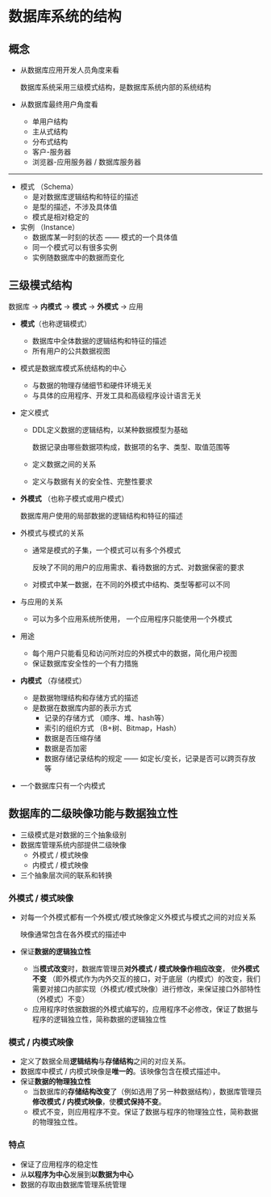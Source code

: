 # 数据库系统的结构

## 概念

- 从数据库应用开发人员角度来看

  数据库系统采用三级模式结构，是数据库系统内部的系统结构

- 从数据库最终用户角度看
  - 单用户结构
  - 主从式结构
  - 分布式结构
  - 客户-服务器
  - 浏览器-应用服务器 / 数据库服务器

---

- 模式 （Schema）
  - 是对数据库逻辑结构和特征的描述
  - 是型的描述，不涉及具体值
  - 模式是相对稳定的
- 实例 （Instance）
  - 数据库某一时刻的状态 —— 模式的一个具体值
  - 同一个模式可以有很多实例
  - 实例随数据库中的数据而变化



## 三级模式结构

数据库 -> **内模式** -> **模式** -> **外模式** -> 应用

- **模式**（也称逻辑模式）

  - 数据库中全体数据的逻辑结构和特征的描述
  - 所有用户的公共数据视图

- 模式是数据库模式系统结构的中心

  - 与数据的物理存储细节和硬件环境无关
  - 与具体的应用程序、开发工具和高级程序设计语言无关

- 定义模式

  - DDL定义数据的逻辑结构，以某种数据模型为基础

    数据记录由哪些数据项构成，数据项的名字、类型、取值范围等

  - 定义数据之间的关系

  - 定义与数据有关的安全性、完整性要求

- **外模式** （也称子模式或用户模式）

  数据库用户使用的局部数据的逻辑结构和特征的描述

- 外模式与模式的关系

  - 通常是模式的子集，一个模式可以有多个外模式

    反映了不同的用户的应用需求、看待数据的方式、对数据保密的要求

  - 对模式中某一数据，在不同的外模式中结构、类型等都可以不同

- 与应用的关系

  - 可以为多个应用系统所使用， 一个应用程序只能使用一个外模式

- 用途

  - 每个用户只能看见和访问所对应的外模式中的数据，简化用户视图
  - 保证数据库安全性的一个有力措施

- **内模式** （存储模式）
  - 是数据物理结构和存储方式的描述
  - 是数据在数据库内部的表示方式
    - 记录的存储方式 （顺序、堆、hash等）
    - 索引的组织方式 （B+树、Bitmap，Hash）
    - 数据是否压缩存储
    - 数据是否加密
    - 数据存储记录结构的规定 —— 如定长/变长，记录是否可以跨页存放等
- 一个数据库只有一个内模式



## 数据库的二级映像功能与数据独立性

- 三级模式是对数据的三个抽象级别
- 数据库管理系统内部提供二级映像
  - 外模式 / 模式映像
  - 内模式 / 模式映像
- 三个抽象层次间的联系和转换

### 外模式 / 模式映像

- 对每一个外模式都有一个外模式/模式映像定义外模式与模式之间的对应关系

  映像通常包含在各外模式的描述中

- 保证**数据的逻辑独立性**

  - 当**模式改变**时，数据库管理员**对外模式 / 模式映像作相应改变**， 使**外模式不变** （即外模式作为内外交互的接口，对于底层（内模式）的改变，我们需要对接口内部实现（外模式/模式映像）进行修改，来保证接口外部特性（外模式）不变）
  - 应用程序时依据数据的外模式编写的，应用程序不必修改，保证了数据与程序的逻辑独立性，简称数据的逻辑独立性

### 模式 / 内模式映像

- 定义了数据全局**逻辑结构**与**存储结构**之间的对应关系。
- 数据库中模式 / 内模式映像是**唯一的**。该映像包含在模式描述中。
- 保证**数据的物理独立性**
  - 当数据库的**存储结构改变**了（例如选用了另一种数据结构），数据库管理员**修改模式 / 内模式映像**，使**模式保持不变**。
  - 模式不变，则应用程序不变。保证了数据与程序的物理独立性，简称数据的物理独立性。

### 特点

- 保证了应用程序的稳定性
- 从**以程序为中心**发展到**以数据为中心**
- 数据的存取由数据库管理系统管理